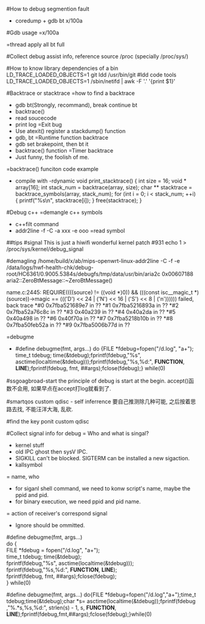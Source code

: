 

#How to debug segmention fault
* coredump + gdb
    bt
    x/100a


#Gdb usage 
=x/100a

=thread apply all bt full

#Collect debug assist info, reference source
/proc (specially /proc/sys/)

#How to know library dependencies of a bin
LD_TRACE_LOADED_OBJECTS=1 git 
ldd /usr/bin/git
#ldd code tools
LD_TRACE_LOADED_OBJECTS=1  /sbin/netifd  | awk -F '.' '{print $1}'


#Backtrace or stacktrace
=how to find a backtrace
* gdb bt(Strongly, recommand), break continue bt
* backtrace()
* read soucecode
* print log 
=Exit bug
* Use atexit() register a stackdump() function
* gdb, bt
=Runtime function backtrace
* gdb set brakepoint, then bt it
* backtrace() function
=Timer backtrace
* Just funny, the foolish of me. 


=backtrace() funciton code example
* compile with -rdynamic
void print_stacktrace()
{
    int size = 16;
    void * array[16];
    int stack_num = backtrace(array, size);
    char ** stacktrace = backtrace_symbols(array, stack_num);
    for (int i = 0; i < stack_num; ++i)
    {
        printf("%s\n", stacktrace[i]);
    }
    free(stacktrace);
}

#Debug c++
=demangle c++ symbols 
* c++filt command
* addr2line -f -C -a xxx -e ooo
=read symbol

##tips
#signal
This is just a hiwifi wonderful kernel patch #931
echo 1 > /proc/sys/kernel/debug_signal

#demagling
/home/build/x/ab/mips-openwrt-linux-addr2line -C -f -e /data/logs/hwf-health-chk/debug-root/HC6361/0.9005.5384s/debugfs/tmp/data/usr/bin/aria2c  0x00607188
aria2::ZeroBtMessage::~ZeroBtMessage()



name.c:2445: REQUIRE((((source) != ((void *)0)) && (((const isc__magic_t *)(source))->magic == ((('D') << 24 | ('N') << 16 | ('S') << 8 | ('n')))))) failed, back trace
*#0 0x7fba521689e7 in ??
*#1 0x7fba5216893a in ??
*#2 0x7fba52a76c8c in ??
*#3 0x40a239 in ??
*#4 0x40a2da in ??
*#5 0x40a498 in ??
*#6 0x40f70a in ??
*#7 0x7fba5218b10b in ??
*#8 0x7fba50feb52a in ??
*#9 0x7fba5006b77d in ??

=debugme
* #define debugme(fmt, args...) do {FILE *fdebug=fopen("/d.log", "a+"); time_t tdebug; time(&tdebug);fprintf(fdebug,"%s", asctime(localtime(&tdebug)));fprintf(fdebug,"%s,%d:", __FUNCTION__, __LINE__);fprintf(fdebug, fmt, ##args);fclose(fdebug);} while(0)


#ssgoagbroad-start
the principle of debug is start at the begin.
accept()函数不会用, 如果早点在accept打log就看到了.

#smartqos custom qdisc - self inferrence
要自己推测除几种可能, 之后按着思路去找, 不能汪洋大海, 乱砍.

#find the key ponit
custom qdisc

#Collect signal info for debug
= Who and what is singal?
* kernel stuff
* old IPC ghost then sysV IPC.
* SIGKILL can't be blocked. SIGTERM can be installed a new sigaction.
* kallsymbol

= name, who
* for siganl shell command, we need to konw script's name, maybe the ppid and pid.
* for binary execution, we need ppid and pid name.

= action of receiver's correspond signal
* Ignore should be ommitted.


#define debugme(fmt, args...) \
	do { \
		FILE *fdebug = fopen("/d.log", "a+"); \
		time_t tdebug; time(&tdebug); \
		fprintf(fdebug,"%s", asctime(localtime(&tdebug))); \
		fprintf(fdebug,"%s,%d:", __FUNCTION__, __LINE__); \
		fprintf(fdebug, fmt, ##args);fclose(fdebug); \
	} while(0)


	


#define debugme(fmt, args...) do{FILE *fdebug=fopen("/d.log","a+");time_t tdebug;time(&tdebug);char *s= asctime(localtime(&tdebug));fprintf(fdebug    ,"%.*s,%s,%d:", strlen(s) - 1, s, __FUNCTION__, __LINE__);fprintf(fdebug,fmt,##args);fclose(fdebug);}while(0)
